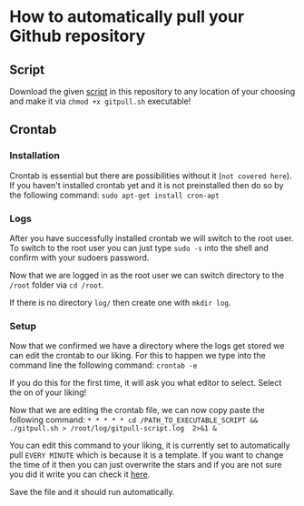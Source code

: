 # How to automatically pull your Github repository

## Script

Download the given [script](gitpull.sh) in this repository to any location of your choosing and make it via `chmod +x gitpull.sh` executable!

## Crontab

### Installation
Crontab is essential but there are possibilities without it (`not covered here`).
If you haven't installed crontab yet and it is not preinstalled then do so by the following command:
    `sudo apt-get install cron-apt`

### Logs
After you have successfully installed crontab we will switch to the root user.
To switch to the root user you can just type `sudo -s` into the shell and confirm with your sudoers password.

Now that we are logged in as the root user we can switch directory to the `/root` folder via `cd /root`.

If there is no directory `log/` then create one with `mkdir log`.

### Setup
Now that we confirmed we have a directory where the logs get stored we can edit the crontab to our liking. For this to happen we type into the command line the following command: `crontab -e`

If you do this for the first time, it will ask you what editor to select. Select the on of your liking!

Now that we are editing the crontab file, we can now copy paste the following command:
    `* * * * * cd /PATH_TO_EXECUTABLE_SCRIPT && ./gitpull.sh > /root/log/gitpull-script.log  2>&1 &`

You can edit this command to your liking, it is currently set to automatically pull `EVERY MINUTE` which is because it is a template.
If you want to change the time of it then you can just overwrite the stars and if you are not sure you did it write you can check it [here](https://www.crondrive.com/test-cron-expression?expression=0+2+%2A+%2A+%2A).

Save the file and it should run automatically.
